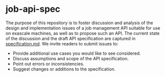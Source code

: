 
# job-api-spec

The purpose of this repository is to foster discussion and analysis of the
design and implementation issues of a job management API suitable for use on
exascale machines, as well as to propose such an API.  The  current state of the
discussion and the draft API specification are captured in
[specification.md](specification.md).  We invite readers to submit issues to:

  - Provide additional use cases you would like to see considered.
  - Discuss assumptions and scope of the API specification.
  - Point out errors or inconsistencies.
  - Suggest changes or additions to the specification.
